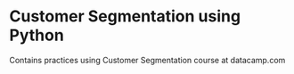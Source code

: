 # Customer Segmentation using Python
Contains practices using Customer Segmentation course at datacamp.com
